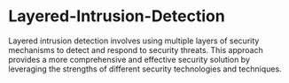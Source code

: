 # Layered-Intrusion-Detection
 Layered intrusion detection involves using multiple layers of security mechanisms to detect and respond to security threats. This approach provides a more comprehensive and effective security solution by leveraging the strengths of different security technologies and techniques.
